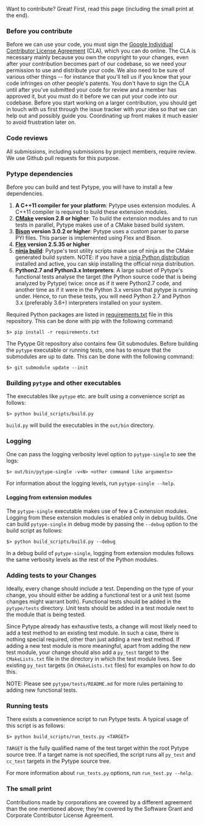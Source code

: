 Want to contribute? Great! First, read this page (including the small print at
the end).

### Before you contribute
Before we can use your code, you must sign the
[Google Individual Contributor License Agreement](https://developers.google.com/open-source/cla/individual?csw=1)
(CLA), which you can do online. The CLA is necessary mainly because you own the
copyright to your changes, even after your contribution becomes part of our
codebase, so we need your permission to use and distribute your code. We also
need to be sure of various other things -- for instance that you'll tell us if you
know that your code infringes on other people's patents. You don't have to sign
the CLA until after you've submitted your code for review and a member has
approved it, but you must do it before we can put your code into our codebase.
Before you start working on a larger contribution, you should get in touch with
us first through the issue tracker with your idea so that we can help out and
possibly guide you. Coordinating up front makes it much easier to avoid
frustration later on.

### Code reviews
All submissions, including submissions by project members, require review. We
use Github pull requests for this purpose.

### Pytype dependencies
Before you can build and test Pytype, you will have to install a few
dependencies.

1. __A C++11 compiler for your platform__: Pytype uses extension modules.
   A C++11 compiler is required to build these extension modules.
2. __[CMake](https://cmake.org) version 2.8 or higher__: To build the extension
   modules and to run tests in parallel, Pytype makes use of a CMake based
   build system.
3. __[Bison](https://www.gnu.org/software/bison/) version 3.0.2 or higher__:
   Pytype uses a custom parser to parse PYI files. This parser is implemented
   using Flex and Bison.
4. __[Flex](https://www.gnu.org/software/flex/) version 2.5.35 or higher__
5. __[ninja build](https://ninja-build.org/)__: Pytype's test utility scripts
   make use of ninja as the CMake generated build system. NOTE: if you
   have a [ninja Python distribution](https://pypi.org/project/ninja/) installed
   and active, you can skip installing the official ninja distribution.
6. __Python2.7 and Python3.x Interpreters__: A large subset of Pytype's
   functional tests analyse the target (the Python source code that is being
   analyzed by Pytype) twice: once as if it were Python2.7 code, and another
   time as if it were in the Python 3.x version that pytype is running under.
   Hence, to run these tests, you will need Python 2.7 and Python 3.x
   (preferably 3.6+) interpreters installed on your system.

Required Python packages are listed in [requirements.txt](requirements.txt) file
in this repository. This can be done with pip with the following command:

```
$> pip install -r requirements.txt
```

The Pytype Git repository also contains few Git submodules. Before building
the `pytype` executable or running tests, one has to ensure that the submodules
are up to date. This can be done with the following command:

```
$> git submodule update --init
```

### Building `pytype` and other executables
The executables like `pytype` etc. are built using a convenience script as
follows:

```
$> python build_scripts/build.py
```

`build.py` will build the executables in the `out/bin` directory.

### Logging
One can pass the logging verbosity level option to `pytype-single` to see the
logs:

```
$> out/bin/pytype-single -v<N> <other command like arguments>
```

For information about the logging levels, run `pytype-single --help`.

#### Logging from extension modules
The `pytype-single` executable makes use of few a C extension modules. Logging
from these extension modules is enabled only in debug builds. One can build
`pytype-single` in debug mode by passing the `--debug` option to the build
script as follows:

```
$> python build_scripts/build.py --debug
```

In a debug build of `pytype-single`, logging from extension modules follows the
same verbosity levels as the rest of the Python modules.

### Adding tests to your Changes
Ideally, every change should include a test. Depending on the type of your
change, you should either be adding a functional test or a unit test (some
changes might warrant both). Functional tests should be added in the
`pytype/tests` directory. Unit tests should be added in a test module next to
the module that is being tested.

Since Pytype already has exhaustive tests, a change will most likely need to
add a test method to an existing test module. In such a case, there is
nothing special required, other than just adding a new test method. If adding a
new test module is more meaningful, apart from adding the new test module, your
change should also add a `py_test` target to the `CMakeLists.txt` file in the
directory in which the test module lives. See existing `py_test` targets (in
`CMakeLists.txt` files) for examples on how to do this.

NOTE: Please see `pytype/tests/README.md` for more rules pertaining to adding
new functional tests.

### Running tests
There exists a convenience script to run Pytype tests. A typical usage of this
script is as follows:

```
$> python build_scripts/run_tests.py <TARGET>
```

`TARGET` is the fully qualified name of the test target within the root Pytype
source tree. If a target name is not specified, the script runs all `py_test`
and `cc_test` targets in the Pytype source tree.

For more information about `run_tests.py` options, run `run_test.py --help`.

### The small print
Contributions made by corporations are covered by a different agreement than
the one mentioned above; they're covered by the Software Grant and
Corporate Contributor License Agreement.
